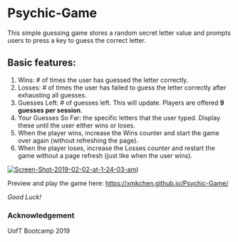 # Psychic-Game

This simple guessing game stores a random secret letter value and prompts users to press a key to guess the correct letter.

## Basic features:
1. Wins: # of times the user has guessed the letter correctly.
2. Losses: # of times the user has failed to guess the letter correctly after exhausting all guesses.
3. Guesses Left: # of guesses left. This will update. Players are offered **9 guesses per session**.
4. Your Guesses So Far: the specific letters that the user typed. Display these until the user either wins or loses.
5. When the player wins, increase the Wins counter and start the game over again (without refreshing the page).
6. When the player loses, increase the Losses counter and restart the game without a page refresh (just like when the user wins).

<a href="https://ibb.co/XkDD5RC"><img src="https://i.ibb.co/yBppkjQ/Screen-Shot-2019-02-02-at-1-24-03-am.png" alt="Screen-Shot-2019-02-02-at-1-24-03-am" border="0"></a>)

Preview and play the game here:
https://xmkchen.github.io/Psychic-Game/

*Good Luck!*


### Acknowledgement
UofT Bootcamp 2019
